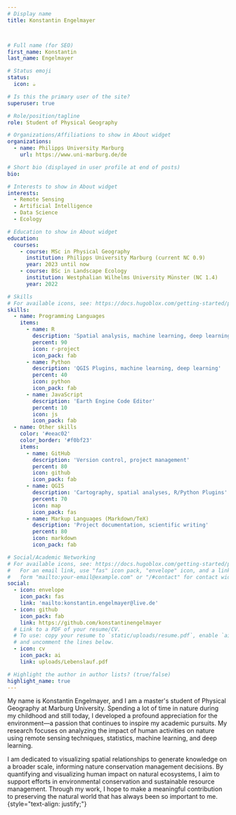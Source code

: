 ```yaml
---
# Display name
title: Konstantin Engelmayer



# Full name (for SEO)
first_name: Konstantin
last_name: Engelmayer

# Status emoji
status:
  icon: ☕️

# Is this the primary user of the site?
superuser: true

# Role/position/tagline
role: Student of Physical Geography

# Organizations/Affiliations to show in About widget
organizations:
  - name: Philipps University Marburg
    url: https://www.uni-marburg.de/de

# Short bio (displayed in user profile at end of posts)
bio: 

# Interests to show in About widget
interests:
  - Remote Sensing
  - Artificial Intelligence
  - Data Science
  - Ecology

# Education to show in About widget
education:
  courses:
    - course: MSc in Physical Geography
      institution: Philipps University Marburg (current NC 0.9)
      year: 2023 until now
    - course: BSc in Landscape Ecology
      institution: Westphalian Wilhelms University Münster (NC 1.4)
      year: 2022

# Skills
# For available icons, see: https://docs.hugoblox.com/getting-started/page-builder/#icons
skills:
  - name: Programming Languages
    items:
      - name: R
        description: 'Spatial analysis, machine learning, deep learning, statistics'
        percent: 90
        icon: r-project
        icon_pack: fab
      - name: Python
        description: 'QGIS Plugins, machine learning, deep learning'
        percent: 40
        icon: python
        icon_pack: fab
      - name: JavaScript
        description: 'Earth Engine Code Editor'
        percent: 10
        icon: js
        icon_pack: fab
  - name: Other skills
    color: '#eeac02'
    color_border: '#f0bf23'
    items:
      - name: GitHub
        description: 'Version control, project management'
        percent: 80
        icon: github
        icon_pack: fab
      - name: QGIS
        description: 'Cartography, spatial analyses, R/Python Plugins'
        percent: 70
        icon: map
        icon_pack: fas
      - name: Markup Languages (Markdown/TeX)
        description: 'Project documentation, scientific writing'
        percent: 80
        icon: markdown
        icon_pack: fab

# Social/Academic Networking
# For available icons, see: https://docs.hugoblox.com/getting-started/page-builder/#icons
#   For an email link, use "fas" icon pack, "envelope" icon, and a link in the
#   form "mailto:your-email@example.com" or "/#contact" for contact widget.
social:
  - icon: envelope
    icon_pack: fas
    link: 'mailto:konstantin.engelmayer@live.de'
  - icon: github
    icon_pack: fab
    link: https://github.com/konstantinengelmayer
  # Link to a PDF of your resume/CV.
  # To use: copy your resume to `static/uploads/resume.pdf`, enable `ai` icons in `params.yaml`,
  # and uncomment the lines below.
  - icon: cv
    icon_pack: ai
    link: uploads/Lebenslauf.pdf

# Highlight the author in author lists? (true/false)
highlight_name: true
---
```


My name is Konstantin Engelmayer, and I am a master's student of Physical Geography at Marburg University. Spending a lot of time in nature during my childhood and still today, I developed a profound appreciation for the environment—a passion that continues to inspire my academic pursuits. My research focuses on analyzing the impact of human activities on nature using remote sensing techniques, statistics, machine learning, and deep learning.

I am dedicated to visualizing spatial relationships to generate knowledge on a broader scale, informing nature conservation management decisions. By quantifying and visualizing human impact on natural ecosystems, I aim to support efforts in environmental conservation and sustainable resource management. Through my work, I hope to make a meaningful contribution to preserving the natural world that has always been so important to me.
{style="text-align: justify;"}
